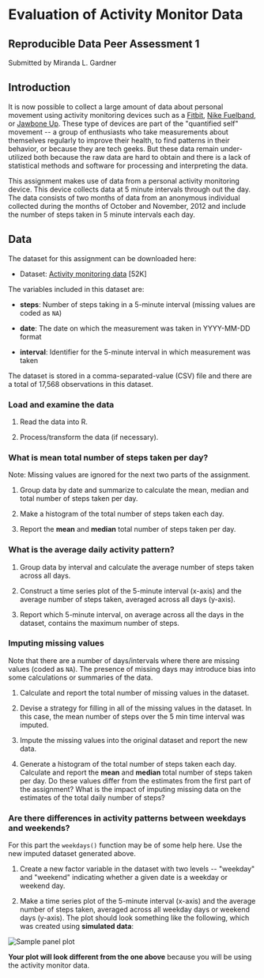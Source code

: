 # Evaluation of Activity Monitor Data
## Reproducible Data Peer Assessment 1 
Submitted by Miranda L. Gardner

## Introduction

It is now possible to collect a large amount of data about personal
movement using activity monitoring devices such as a
[Fitbit](http://www.fitbit.com), [Nike
Fuelband](http://www.nike.com/us/en_us/c/nikeplus-fuelband), or
[Jawbone Up](https://jawbone.com/up). These type of devices are part of
the "quantified self" movement -- a group of enthusiasts who take
measurements about themselves regularly to improve their health, to
find patterns in their behavior, or because they are tech geeks. But
these data remain under-utilized both because the raw data are hard to
obtain and there is a lack of statistical methods and software for
processing and interpreting the data.

This assignment makes use of data from a personal activity monitoring
device. This device collects data at 5 minute intervals through out the
day. The data consists of two months of data from an anonymous
individual collected during the months of October and November, 2012
and include the number of steps taken in 5 minute intervals each day.

## Data

The dataset for this assignment can be downloaded here:

* Dataset: [Activity monitoring data](https://d396qusza40orc.cloudfront.net/repdata%2Fdata%2Factivity.zip) [52K]

The variables included in this dataset are:

* **steps**: Number of steps taking in a 5-minute interval (missing
    values are coded as `NA`)

* **date**: The date on which the measurement was taken in YYYY-MM-DD
    format

* **interval**: Identifier for the 5-minute interval in which
    measurement was taken




The dataset is stored in a comma-separated-value (CSV) file and there
are a total of 17,568 observations in this
dataset.

### Load and examine the data

1. Read the data into R.

2. Process/transform the data (if necessary).


### What is mean total number of steps taken per day?

Note: Missing values are ignored for the next two parts of the assignment.

1. Group data by date and summarize to calculate the mean, median and total number of steps taken per day.

1. Make a histogram of the total number of steps taken each day.

2. Report the **mean** and **median** total number of steps taken per day.


### What is the average daily activity pattern?

1. Group data by interval and calculate the average number of steps taken across all days.

1. Construct a time series plot of the 5-minute interval (x-axis) and the average number of steps taken, averaged across all days (y-axis).

2. Report which 5-minute interval, on average across all the days in the dataset, contains the maximum number of steps.


### Imputing missing values

Note that there are a number of days/intervals where there are missing
values (coded as `NA`). The presence of missing days may introduce
bias into some calculations or summaries of the data.

1. Calculate and report the total number of missing values in the dataset.

2. Devise a strategy for filling in all of the missing values in the dataset. In this case, the mean number of steps over the 5 min time interval was imputed. 

3. Impute the missing values into the original dataset and report the new data.

4. Generate a histogram of the total number of steps taken each day. Calculate and report the **mean** and **median** total number of steps taken per day. Do these values differ from the estimates from the first part of the assignment? What is the impact of imputing missing data on the estimates of the total daily number of steps?


### Are there differences in activity patterns between weekdays and weekends?

For this part the `weekdays()` function may be of some help here. Use
the new imputed dataset generated above.

1. Create a new factor variable in the dataset with two levels -- "weekday" and "weekend" indicating whether a given date is a weekday or weekend day.

1. Make a time series plot of the 5-minute interval (x-axis) and the average number of steps taken, averaged across all weekday days or weekend days (y-axis). The plot should look something like the following, which was created using **simulated data**:

![Sample panel plot](instructions_fig/sample_panelplot.png) 


**Your plot will look different from the one above** because you will
be using the activity monitor data. 


```
